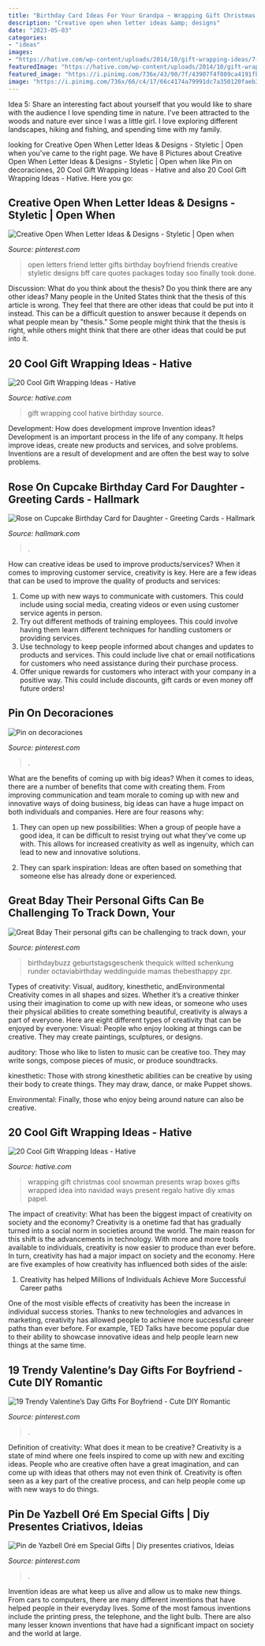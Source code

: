 ```yaml
---
title: "Birthday Card Ideas For Your Grandpa ~ Wrapping Gift Christmas Cool Snowman Presents Wrap Boxes Gifts Wrapped Idea Into Navidad Ways Present Regalo Hative Diy Xmas Papel"
description: "Creative open when letter ideas &amp; designs"
date: "2023-05-03"
categories:
- "ideas"
images:
- "https://hative.com/wp-content/uploads/2014/10/gift-wrapping-ideas/7-cool-gift-wrapping-ideas.jpg"
featuredImage: "https://hative.com/wp-content/uploads/2014/10/gift-wrapping-ideas/7-cool-gift-wrapping-ideas.jpg"
featured_image: "https://i.pinimg.com/736x/43/90/7f/43907f4f089ca4191fb247020cd1a708--friend-gifts-open-when-letters-for-friends.jpg"
image: "https://i.pinimg.com/736x/66/c4/17/66c4174a79991dc7a350120faeb3002f.jpg"
---
```



Idea 5: Share an interesting fact about yourself that you would like to share with the audience
I love spending time in nature. I've been attracted to the woods and nature ever since I was a little girl. I love exploring different landscapes, hiking and fishing, and spending time with my family.

	

		
looking for Creative Open When Letter Ideas &amp; Designs - Styletic | Open when you've came to the right page. We have 8 Pictures about Creative Open When Letter Ideas &amp; Designs - Styletic | Open when like Pin on decoraciones, 20 Cool Gift Wrapping Ideas - Hative and also 20 Cool Gift Wrapping Ideas - Hative. Here you go:
		
    
## Creative Open When Letter Ideas &amp; Designs - Styletic | Open When

<img loading=lazy src="https://i.pinimg.com/736x/43/90/7f/43907f4f089ca4191fb247020cd1a708--friend-gifts-open-when-letters-for-friends.jpg" onerror="this.onerror=null;this.src='https://tse4.mm.bing.net/th?id=OIP.zQSzNXdWaN4x_k8N3TacQQHaJ4&amp;pid=15.1';" alt="Creative Open When Letter Ideas &amp; Designs - Styletic | Open when">

_Source: pinterest.com_

>open letters friend letter gifts birthday boyfriend friends creative styletic designs bff care quotes packages today soo finally took done. 

	

Discussion: What do you think about the thesis? Do you think there are any other ideas?
Many people in the United States think that the thesis of this article is wrong. They feel that there are other ideas that could be put into it instead. This can be a difficult question to answer because it depends on what people mean by "thesis." Some people might think that the thesis is right, while others might think that there are other ideas that could be put into it.

    
## 20 Cool Gift Wrapping Ideas - Hative

<img loading=lazy src="https://hative.com/wp-content/uploads/2014/10/gift-wrapping-ideas/2-cool-gift-wrapping-ideas.jpg" onerror="this.onerror=null;this.src='https://tse4.mm.bing.net/th?id=OIP.iX8UAdzo3q4mvijwzBCFEwHaKX&amp;pid=15.1';" alt="20 Cool Gift Wrapping Ideas - Hative">

_Source: hative.com_

>gift wrapping cool hative birthday source. 

	

Development: How does development improve Invention ideas?
Development is an important process in the life of any company. It helps improve ideas, create new products and services, and solve problems. Inventions are a result of development and are often the best way to solve problems.

    
## Rose On Cupcake Birthday Card For Daughter - Greeting Cards - Hallmark

<img loading=lazy src="https://www.hallmark.com/dw/image/v2/AALB_PRD/on/demandware.static/-/Sites-hallmark-master/default/dw721669dc/images/finished-goods/Rose-on-Cupcake-Birthday-Card-for-Daughter-root-389LGE2004_PV.1.LGE2004.jpg_Source_Image.jpg" onerror="this.onerror=null;this.src='https://tse4.mm.bing.net/th?id=OIP.t-sU0N2LeHrrhrkSAXlMNgHaKz&amp;pid=15.1';" alt="Rose on Cupcake Birthday Card for Daughter - Greeting Cards - Hallmark">

_Source: hallmark.com_

>. 

	

How can creative ideas be used to improve products/services?
When it comes to improving customer service, creativity is key. Here are a few ideas that can be used to improve the quality of products and services: 
1. Come up with new ways to communicate with customers. This could include using social media, creating videos or even using customer service agents in person.
2. Try out different methods of training employees. This could involve having them learn different techniques for handling customers or providing services.
3. Use technology to keep people informed about changes and updates to products and services. This could include live chat or email notifications for customers who need assistance during their purchase process.
4. Offer unique rewards for customers who interact with your company in a positive way. This could include discounts, gift cards or even money off future orders!

    
## Pin On Decoraciones

<img loading=lazy src="https://i.pinimg.com/736x/66/c4/17/66c4174a79991dc7a350120faeb3002f.jpg" onerror="this.onerror=null;this.src='https://tse1.mm.bing.net/th?id=OIP.1J6n2DpYVgzAhIrZTzsDkgHaJ4&amp;pid=15.1';" alt="Pin on decoraciones">

_Source: pinterest.com_

>. 

	

What are the benefits of coming up with big ideas?
When it comes to ideas, there are a number of benefits that come with creating them. From improving communication and team morale to coming up with new and innovative ways of doing business, big ideas can have a huge impact on both individuals and companies. Here are four reasons why: 
1. They can open up new possibilities: When a group of people have a good idea, it can be difficult to resist trying out what they've come up with. This allows for increased creativity as well as ingenuity, which can lead to new and innovative solutions. 

2. They can spark inspiration: Ideas are often based on something that someone else has already done or experienced.

    
## Great Bday Their Personal Gifts Can Be Challenging To Track Down, Your

<img loading=lazy src="https://i.pinimg.com/736x/32/5c/05/325c0508748dc394a46fe7af0b2e3d25.jpg" onerror="this.onerror=null;this.src='https://tse3.mm.bing.net/th?id=OIP.whGk-eaL0nmD7EGG9T_jZQAAAA&amp;pid=15.1';" alt="Great Bday Their personal gifts can be challenging to track down, your">

_Source: pinterest.com_

>birthdaybuzz geburtstagsgeschenk thequick witted schenkung runder octaviabirthday weddinguide mamas thebesthappy zpr. 

	

Types of creativity: Visual, auditory, kinesthetic, andEnvironmental
Creativity comes in all shapes and sizes. Whether it’s a creative thinker using their imagination to come up with new ideas, or someone who uses their physical abilities to create something beautiful, creativity is always a part of everyone. Here are eight different types of creativity that can be enjoyed by everyone: 
Visual: People who enjoy looking at things can be creative. They may create paintings, sculptures, or designs.

 auditory: Those who like to listen to music can be creative too. They may write songs, compose pieces of music, or produce soundtracks.

kinesthetic: Those with strong kinesthetic abilities can be creative by using their body to create things. They may draw, dance, or make Puppet shows.

Environmental: Finally, those who enjoy being around nature can also be creative.

    
## 20 Cool Gift Wrapping Ideas - Hative

<img loading=lazy src="https://hative.com/wp-content/uploads/2014/10/gift-wrapping-ideas/7-cool-gift-wrapping-ideas.jpg" onerror="this.onerror=null;this.src='https://tse3.mm.bing.net/th?id=OIP.FCGR5qcVwaA-UGUQzGBzGgHaM2&amp;pid=15.1';" alt="20 Cool Gift Wrapping Ideas - Hative">

_Source: hative.com_

>wrapping gift christmas cool snowman presents wrap boxes gifts wrapped idea into navidad ways present regalo hative diy xmas papel. 

	

The impact of creativity: What has been the biggest impact of creativity on society and the economy?
Creativity is a onetime fad that has gradually turned into a social norm in societies around the world. The main reason for this shift is the advancements in technology. With more and more tools available to individuals, creativity is now easier to produce than ever before. In turn, creativity has had a major impact on society and the economy. Here are five examples of how creativity has influenced both sides of the aisle:
1) Creativity has helped Millions of Individuals Achieve More Successful Career paths

One of the most visible effects of creativity has been the increase in individual success stories. Thanks to new technologies and advances in marketing, creativity has allowed people to achieve more successful career paths than ever before. For example, TED Talks have become popular due to their ability to showcase innovative ideas and help people learn new things at the same time.

    
## 19 Trendy Valentine’s Day Gifts For Boyfriend - Cute DIY Romantic

<img loading=lazy src="https://i.pinimg.com/736x/d5/5f/c8/d55fc86da0cdf3bbed18c473fac4afa0.jpg" onerror="this.onerror=null;this.src='https://tse4.mm.bing.net/th?id=OIP.gAKzfkY2YMAl9UcvYaZvwQHaJ4&amp;pid=15.1';" alt="19 Trendy Valentine’s Day Gifts For Boyfriend - Cute DIY Romantic">

_Source: pinterest.com_

>. 

	

Definition of creativity: What does it mean to be creative?
Creativity is a state of mind where one feels inspired to come up with new and exciting ideas. People who are creative often have a great imagination, and can come up with ideas that others may not even think of. Creativity is often seen as a key part of the creative process, and can help people come up with new ways to do things.

    
## Pin De Yazbell Oré Em Special Gifts | Diy Presentes Criativos, Ideias

<img loading=lazy src="https://i.pinimg.com/736x/70/5b/46/705b4691a15edd3c8b3f7036c937a7f6.jpg" onerror="this.onerror=null;this.src='https://tse4.mm.bing.net/th?id=OIP.ASNCYUM593XGEeghBYtSFQHaNK&amp;pid=15.1';" alt="Pin de Yazbell Oré em Special Gifts | Diy presentes criativos, Ideias">

_Source: pinterest.com_

>. 

	

Invention ideas are what keep us alive and allow us to make new things. From cars to computers, there are many different inventions that have helped people in their everyday lives. Some of the most famous inventions include the printing press, the telephone, and the light bulb. There are also many lesser known inventions that have had a significant impact on society and the world at large.


